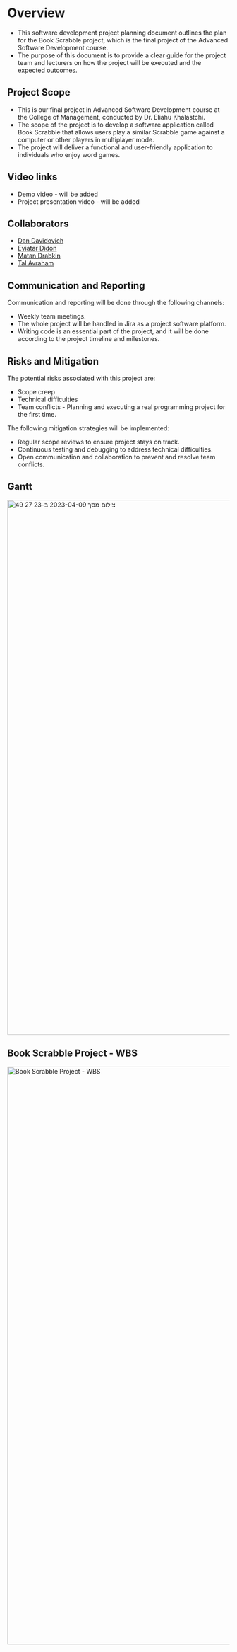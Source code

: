 # Overview
* This software development project planning document outlines the plan for the Book Scrabble project, which is the final project of the Advanced Software Development course.
* The purpose of this document is to provide a clear guide for the project team and lecturers on how the project will be executed and the expected outcomes.

## Project Scope
* This is our final project in Advanced Software Development course at the College of Management, conducted by Dr. Eliahu Khalastchi.
* The scope of the project is to develop a software application called Book Scrabble that allows users play a similar Scrabble game against a computer or other players in multiplayer mode.
* The project will deliver a functional and user-friendly application to individuals who enjoy word games.

## Video links
 * Demo video - will be added
 * Project presentation video - will be added

## Collaborators
* [Dan Davidovich](https://github.com/Davidovichdan)
* [Eviatar Didon](https://github.com/Eviatar109)
* [Matan Drabkin](https://github.com/matand380)
* [Tal Avraham](https://github.com/Tavraham)

## Communication and Reporting
Communication and reporting will be done through the following channels:
  * Weekly team meetings.
  * The whole project will be handled in Jira as a project software platform.
  * Writing code is an essential part of the project, and it will be done according to the project timeline and milestones.

## Risks and Mitigation
The potential risks associated with this project are:
  * Scope creep
  * Technical difficulties
  * Team conflicts - Planning and executing a real programming project for the first time.

The following mitigation strategies will be implemented:
  * Regular scope reviews to ensure project stays on track.
  * Continuous testing and debugging to address technical difficulties.
  * Open communication and collaboration to prevent and resolve team conflicts.

## Gantt
 
<img width="1209" alt="צילום מסך 2023-04-09 ב-23 27 49" src="https://user-images.githubusercontent.com/73496652/230795013-478c38ad-7f3a-4a9f-a9c1-1b6f1614f604.png">

## Book Scrabble Project - WBS

<img width="1306" alt="Book Scrabble Project - WBS" src="https://user-images.githubusercontent.com/73496652/230796970-87e92d9d-6a0a-43d9-b460-12db800b3a1c.png">






  


